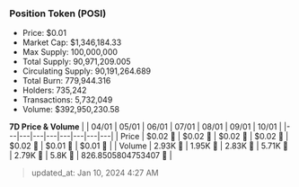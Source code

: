 
  ### Position Token (POSI)
  - Price: $0.01
  - Market Cap: $1,346,184.33
  - Max Supply: 100,000,000
  - Total Supply: 90,971,209.005
  - Circulating Supply: 90,191,264.689
  - Total Burn: 779,944.316
  - Holders: 735,242
  - Transactions: 5,732,049
  - Volume: $392,950,230.58

  **7D Price & Volume**
  | | 04&#x2F;01 | 05&#x2F;01 | 06&#x2F;01 | 07&#x2F;01 | 08&#x2F;01 | 09&#x2F;01 | 10&#x2F;01 |
  |---|---|---|---|---|---|---|---|
  | Price | $0.02 🔻 | $0.02 🔻 | $0.02 🔻 | $0.02 🚀 | $0.02 🔻 | $0.01 🔻 | $0.01 🚀 |
  | Volume | 2.93K 🔻 | 1.95K 🔻 | 2.83K 🚀 | 5.71K 🚀 | 2.79K 🔻 | 5.8K 🚀 | 826.8505804753407 🔻 |

  > updated_at: Jan 10, 2024 4:27 AM
